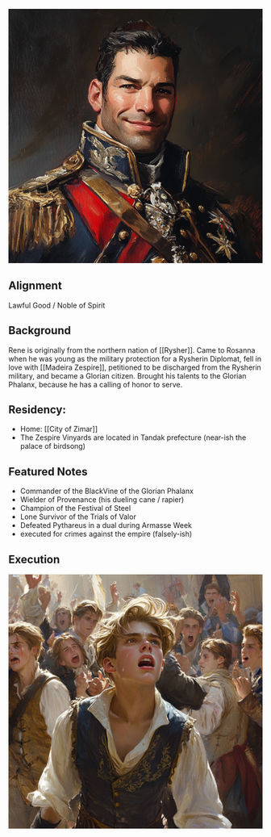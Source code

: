 
![](../assets/be29600bad0b49831291241dcb923b9a.png)

## Alignment
Lawful Good / Noble of Spirit

## Background
Rene is originally from the northern nation of [[Rysher]]. 
Came to Rosanna when he was young as the military protection for a Rysherin Diplomat, fell in love with [[Madeira Zespire]], petitioned to be discharged from the Rysherin military, and became a Glorian citizen. Brought his talents to the Glorian Phalanx, because he has a calling of honor to serve.

## Residency:
- Home: [[City of Zimar]]
- The Zespire Vinyards are located in Tandak prefecture (near-ish the palace of birdsong)
## Featured Notes
- Commander of the BlackVine of the Glorian Phalanx
- Wielder of Provenance (his dueling cane / rapier)
- Champion of the Festival of Steel 
- Lone Survivor of the Trials of Valor
- Defeated Pythareus in a dual during Armasse Week
- executed for crimes against the empire (falsely-ish)


## Execution
![](../assets/67f16fa235ee090022b2d565c04ac68b.png)